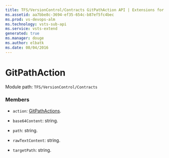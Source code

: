 ```yaml
---
title: TFS/VersionControl/Contracts GitPathAction API | Extensions for Visual Studio Team Services
ms.assetid: aa7bbe8c-3694-ef35-654c-b87ef5fc4bec
ms.prod: vs-devops-alm
ms.technology: vsts-sub-api
ms.service: vsts-extend
generated: true
ms.manager: douge
ms.author: elbatk
ms.date: 08/04/2016
---
```


# GitPathAction

Module path: `TFS/VersionControl/Contracts`


### Members

* `action`: [GitPathActions](../../../TFS/VersionControl/Contracts/GitPathActions.md). 

* `base64Content`: string. 

* `path`: string. 

* `rawTextContent`: string. 

* `targetPath`: string. 

